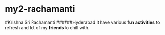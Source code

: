 # my2-rachamanti
#Krishna Sri Rachamanti
######Hyderabad
It have various **fun activities** to refresh and lot of my **friends** to chill with.
